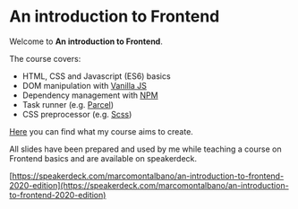 An introduction to Frontend
===========================

Welcome to **An introduction to Frontend**.

The course covers:

- HTML, CSS and Javascript (ES6) basics
- DOM manipulation with [Vanilla JS](https://developer.mozilla.org/en-US/docs/Web/JavaScript)
- Dependency management with [NPM](https://www.npmjs.com/)
- Task runner (e.g. [Parcel](https://en.parceljs.org/))
- CSS preprocessor (e.g. [Scss](https://sass-lang.com/))

[Here](https://marcomontalbano.github.io/an-introduction-to-frontend) you can find what my course aims to create.

All slides have been prepared and used by me while teaching a course on Frontend basics and are available on speakerdeck.

[https://speakerdeck.com/marcomontalbano/an-introduction-to-frontend-2020-edition](https://speakerdeck.com/marcomontalbano/an-introduction-to-frontend-2020-edition)
